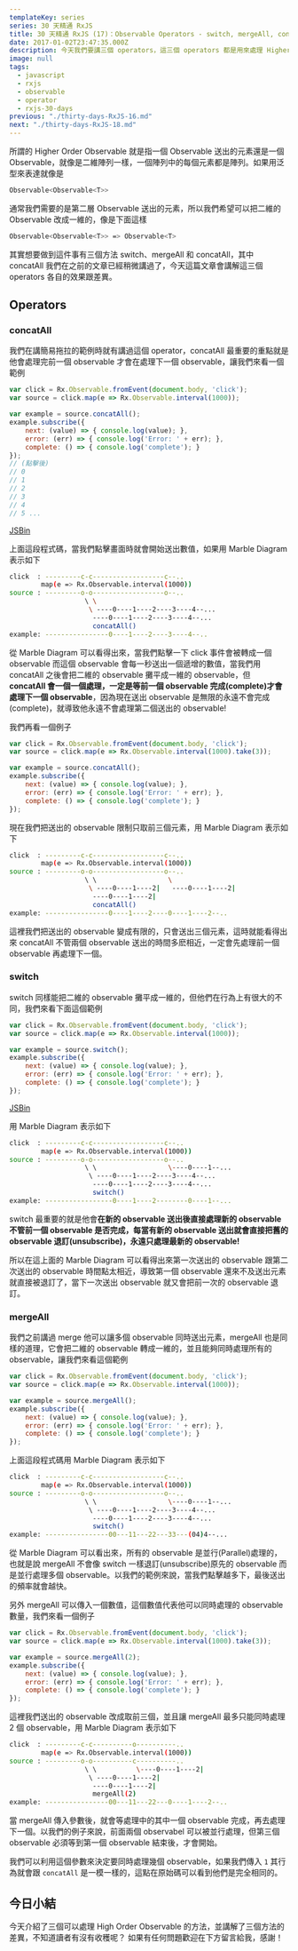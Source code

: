 ```yaml
---
templateKey: series
series: 30 天精通 RxJS
title: 30 天精通 RxJS (17)：Observable Operators - switch, mergeAll, concatAll
date: 2017-01-02T23:47:35.000Z
description: 今天我們要講三個 operators，這三個 operators 都是用來處理 Higher Order Observable。
image: null
tags:
  - javascript
  - rxjs
  - observable
  - operator
  - rxjs-30-days
previous: "./thirty-days-RxJS-16.md"
next: "./thirty-days-RxJS-18.md"
---
```


所謂的 Higher Order Observable 就是指一個 Observable 送出的元素還是一個 Observable，就像是二維陣列一樣，一個陣列中的每個元素都是陣列。如果用泛型來表達就像是

```bash
Observable<Observable<T>>
```

通常我們需要的是第二層 Observable 送出的元素，所以我們希望可以把二維的 Observable 改成一維的，像是下面這樣

```bash
Observable<Observable<T>> => Observable<T>
```

其實想要做到這件事有三個方法 switch、mergeAll 和 concatAll，其中 concatAll 我們在之前的文章已經稍微講過了，今天這篇文章會講解這三個 operators 各自的效果跟差異。

Operators
------

### concatAll

我們在講簡易拖拉的範例時就有講過這個 operator，concatAll 最重要的重點就是他會處理完前一個 observable 才會在處理下一個 observable，讓我們來看一個範例

```javascript
var click = Rx.Observable.fromEvent(document.body, 'click');
var source = click.map(e => Rx.Observable.interval(1000));

var example = source.concatAll();
example.subscribe({
    next: (value) => { console.log(value); },
    error: (err) => { console.log('Error: ' + err); },
    complete: () => { console.log('complete'); }
});
// (點擊後)
// 0
// 1
// 2
// 3
// 4
// 5 ...
```
[JSBin](https://jsbin.com/numuji/2/edit?js,console,output)

上面這段程式碼，當我們點擊畫面時就會開始送出數值，如果用 Marble Diagram 表示如下

```bash
click  : ---------c-c------------------c--.. 
        map(e => Rx.Observable.interval(1000))
source : ---------o-o------------------o--..
                   \ \
                    \ ----0----1----2----3----4--...
                     ----0----1----2----3----4--...
                     concatAll()
example: ----------------0----1----2----3----4--..
```

從 Marble Diagram 可以看得出來，當我們點擊一下 click 事件會被轉成一個 observable 而這個 observable 會每一秒送出一個遞增的數值，當我們用 concatAll 之後會把二維的 observable 攤平成一維的 observable，但 **concatAll 會一個一個處理，一定是等前一個 observable 完成(complete)才會處理下一個 observable**，因為現在送出 observable 是無限的永遠不會完成(complete)，就導致他永遠不會處理第二個送出的 observable!

我們再看一個例子

```javascript
var click = Rx.Observable.fromEvent(document.body, 'click');
var source = click.map(e => Rx.Observable.interval(1000).take(3));

var example = source.concatAll();
example.subscribe({
    next: (value) => { console.log(value); },
    error: (err) => { console.log('Error: ' + err); },
    complete: () => { console.log('complete'); }
});
```

現在我們把送出的 observable 限制只取前三個元素，用 Marble Diagram 表示如下

```bash
click  : ---------c-c------------------c--.. 
        map(e => Rx.Observable.interval(1000))
source : ---------o-o------------------o--..
                   \ \                  \
                    \ ----0----1----2|   ----0----1----2|
                     ----0----1----2|
                     concatAll()
example: ----------------0----1----2----0----1----2--..
```

這裡我們把送出的 observable 變成有限的，只會送出三個元素，這時就能看得出來 concatAll 不管兩個 observable 送出的時間多麽相近，一定會先處理前一個 observable 再處理下一個。

### switch

switch 同樣能把二維的 observable 攤平成一維的，但他們在行為上有很大的不同，我們來看下面這個範例

```javascript
var click = Rx.Observable.fromEvent(document.body, 'click');
var source = click.map(e => Rx.Observable.interval(1000));

var example = source.switch();
example.subscribe({
    next: (value) => { console.log(value); },
    error: (err) => { console.log('Error: ' + err); },
    complete: () => { console.log('complete'); }
});
```
[JSBin](https://jsbin.com/numuji/edit?js,console,output)

用 Marble Diagram 表示如下

```bash
click  : ---------c-c------------------c--.. 
        map(e => Rx.Observable.interval(1000))
source : ---------o-o------------------o--..
                   \ \                  \----0----1--...
                    \ ----0----1----2----3----4--...
                     ----0----1----2----3----4--...
                     switch()
example: -----------------0----1----2--------0----1--...
```

switch 最重要的就是他會**在新的 observable 送出後直接處理新的 observable 不管前一個 observable 是否完成，每當有新的 observable 送出就會直接把舊的 observable 退訂(unsubscribe)，永遠只處理最新的 observable!**

所以在這上面的 Marble Diagram 可以看得出來第一次送出的 observable 跟第二次送出的 observable 時間點太相近，導致第一個 observable 還來不及送出元素就直接被退訂了，當下一次送出 observable 就又會把前一次的 observable 退訂。

### mergeAll

我們之前講過 merge 他可以讓多個 observable 同時送出元素，mergeAll 也是同樣的道理，它會把二維的 observable 轉成一維的，並且能夠同時處理所有的 observable，讓我們來看這個範例

```javascript
var click = Rx.Observable.fromEvent(document.body, 'click');
var source = click.map(e => Rx.Observable.interval(1000));

var example = source.mergeAll();
example.subscribe({
    next: (value) => { console.log(value); },
    error: (err) => { console.log('Error: ' + err); },
    complete: () => { console.log('complete'); }
});
```

上面這段程式碼用 Marble Diagram 表示如下

```bash
click  : ---------c-c------------------c--.. 
        map(e => Rx.Observable.interval(1000))
source : ---------o-o------------------o--..
                   \ \                  \----0----1--...
                    \ ----0----1----2----3----4--...
                     ----0----1----2----3----4--...
                     switch()
example: ----------------00---11---22---33---(04)4--...
```

從 Marble Diagram 可以看出來，所有的 observable 是並行(Parallel)處理的，也就是說 mergeAll 不會像 switch 一樣退訂(unsubscribe)原先的 observable 而是並行處理多個 observable。以我們的範例來說，當我們點擊越多下，最後送出的頻率就會越快。

另外 mergeAll 可以傳入一個數值，這個數值代表他可以同時處理的 observable 數量，我們來看一個例子

```javascript
var click = Rx.Observable.fromEvent(document.body, 'click');
var source = click.map(e => Rx.Observable.interval(1000).take(3));

var example = source.mergeAll(2);
example.subscribe({
    next: (value) => { console.log(value); },
    error: (err) => { console.log('Error: ' + err); },
    complete: () => { console.log('complete'); }
});
```

這裡我們送出的 observable 改成取前三個，並且讓 mergeAll 最多只能同時處理 2 個 observable，用 Marble Diagram 表示如下


```bash
click  : ---------c-c----------o----------.. 
        map(e => Rx.Observable.interval(1000))
source : ---------o-o----------c----------..
                   \ \          \----0----1----2|     
                    \ ----0----1----2|  
                     ----0----1----2|
                     mergeAll(2)
example: ----------------00---11---22---0----1----2--..
```

當 mergeAll 傳入參數後，就會等處理中的其中一個 observable 完成，再去處理下一個。以我們的例子來說，前面兩個 observabel 可以被並行處理，但第三個 observable 必須等到第一個 observable 結束後，才會開始。

我們可以利用這個參數來決定要同時處理幾個 observable，如果我們傳入 `1` 其行為就會跟 `concatAll` 是一模一樣的，這點在原始碼可以看到他們是完全相同的。

今日小結
------

今天介紹了三個可以處理 High Order Observable 的方法，並講解了三個方法的差異，不知道讀者有沒有收穫呢？ 如果有任何問題歡迎在下方留言給我，感謝！